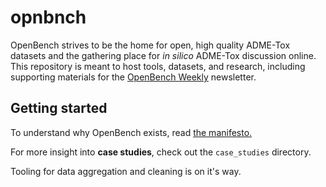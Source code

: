 # opnbnch

OpenBench strives to be the home for open, high quality ADME-Tox datasets and the gathering place for _in silico_ ADME-Tox discussion online. This repository is meant to host tools, datasets, and research, including supporting materials for the [OpenBench Weekly](https://opnbnch.substack.com/welcome) newsletter.

## Getting started

To understand why OpenBench exists, read [the manifesto.](https://opnbnch.substack.com/p/a-paradise-deferred)

For more insight into **case studies**, check out the `case_studies` directory. 

Tooling for data aggregation and cleaning is on it's way. 

